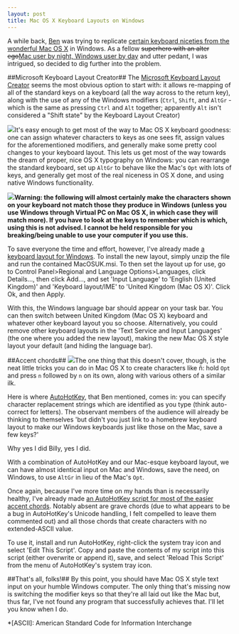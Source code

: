 ```yaml
---
layout: post
title: Mac OS X Keyboard Layouts on Windows
---
```


A while back, [Ben][] was trying to replicate [certain keyboard niceties from the wonderful Mac OS X][Ben typography] in Windows. As a fellow <del>superhero with an alter ego</del><ins>Mac user by night, Windows user by day</ins> and utter pedant, I was intrigued, so decided to dig further into the problem. 

[iBook Keyboard]: /images/posts/mac-os-x-keyboard-layouts-on-windows/keyboard.jpg
[Ben]: http://ben-ward.co.uk/
[Ben typography]: http://ben-ward.co.uk/journal/macosx_typography_on_windows/ "Ben Ward's post on Mac OS X Typography in Windows"

##Microsoft Keyboard Layout Creator##
The [Microsoft Keyboard Layout Creator][msklc] seems the most obvious option to start with: it allows re-mapping of all of the standard keys on a keyboard (all the way across to the return key), along with the use of any of the Windows modifiers (`Ctrl`, `Shift`, and `AltGr` - which is the same as pressing `Ctrl` and `Alt` together; apparently `Alt` isn't considered a "Shift state" by the Keyboard Layout Creator)

![](/images/posts/mac-os-x-keyboard-layouts-on-windows/option.png)It's easy enough to get most of the way to Mac OS X keyboard goodness: one can assign whatever characters to keys as one sees fit, assign values for the aforementioned modifiers, and generally make some pretty cool changes to your keyboard layout. This lets us get most of the way towards the dream of proper, nice OS X typography on Windows: you can rearrange the standard keyboard, set up `AltGr` to behave like the Mac's `Opt` with lots of keys, and generally get most of the real niceness in OS X done, and using native Windows functionality.

![](/images/posts/mac-os-x-keyboard-layouts-on-windows/warning.png)**Warning: the following will almost certainly make the characters shown on your keyboard not match those they produce in Windows (unless you use Windows through Virtual PC on Mac OS X, in which case they will match more). If you have to look at the keys to remember which is which, using this is not advised. I cannot be held responsible for you breaking/being unable to use your computer if you use this.**

To save everyone the time and effort, however, I've already made [a keyboard layout for Windows][macosuk keyboard]. To install the new layout, simply unzip the file and run the contained MacOSUK.msi. To then set the layout up for use, go to Control Panel>Regional and Language Options>Languages, click Details..., then click Add..., and set 'Input Language' to 'English (United Kingdom)' and 'Keyboard layout/IME' to 'United Kingdom (Mac OS X)'. Click Ok, and then Apply. 

With this, the Windows language bar should appear on your task bar. You can then switch between United Kingdom (Mac OS X) keyboard and whatever other keyboard layout you so choose. Alternatively, you could remove other keyboard layouts in the 'Text Service and Input Languages' (the one where you added the new layout), making the new Mac OS X style layout your default (and hiding the language bar).

##Accent chords##
![](/images/posts/mac-os-x-keyboard-layouts-on-windows/ntilde.png)The one thing that this doesn't cover, though, is the neat little tricks you can do in Mac OS X to create characters like ñ: hold `Opt` and press `n` followed by `n` on its own, along with various others of a similar ilk.

Here is where [AutoHotKey][], that Ben mentioned, comes in: you can specify character replacement strings which are identified as you type (think auto-correct for letters). The observant members of the audience will already be thinking to themselves 'but didn't you just link to a homebrew keyboard layout to make our Windows keyboards just like those on the Mac, save a few keys?' 

Why yes I did Billy, yes I did.

With a combination of AutoHotKey and our Mac-esque keyboard layout, we can have almost identical input on Mac and Windows, save the need, on Windows, to use `AltGr` in lieu of the Mac's `Opt`.

Once again, because I've more time on my hands than is necessarily healthy, I've already made [an AutoHotKey script for most of the easier accent chords][ahk chords]. Notably absent are grave chords (due to what appears to be a bug in AutoHotKey's Unicode handling, I felt compelled to leave them commented out) and all those chords that create characters with no extended-ASCII value.

To use it, install and run AutoHotKey, right-click the system tray icon and select 'Edit This Script'. Copy and paste the contents of my script into this script (either overwrite or append it), save, and select 'Reload This Script' from the menu of AutoHotKey's system tray icon. 

##That's all, folks!##
By this point, you should have Mac OS X style text input on your humble Windows computer. The only thing that's missing now is switching the modifier keys so that  they're all laid out like the Mac but, thus far, I've not found any program that successfully achieves that. I'll let you know when I do. 

[msklc]: http://www.microsoft.com/globaldev/tools/msklc.mspx
[macosuk keyboard]: /files/posts/mac-os-x-keyboard-layouts-on-windows/MacOSUK.zip "Mac OS X keyboard layout for Windows"
[AutoHotKey]: http://www.autohotkey.com/
[ahk chords]: /files/posts/mac-os-x-keyboard-layouts-on-windows/AHKChords.txt "Mac OS X accent chords for AutoHotKey on Windows"

*[ASCII]: American Standard Code for Information Interchange
